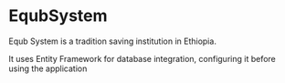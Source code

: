 # EqubSystem
Equb System is a tradition saving institution in Ethiopia.

It uses Entity Framework for database integration, configuring it before using the application 
